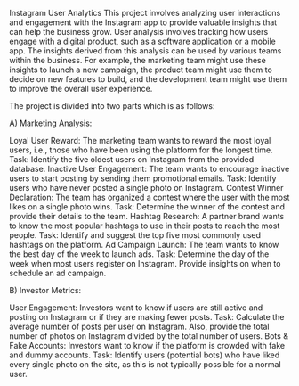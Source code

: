 Instagram User Analytics
This project involves analyzing user interactions and engagement with the Instagram app to provide valuable insights that can help the business grow.
User analysis involves tracking how users engage with a digital product, such as a software application or a mobile app. The insights derived from this 
analysis can be used by various teams within the business. For example, the marketing team might use these insights to launch a new campaign, the product
team might use them to decide on new features to build, and the development team might use them to improve the overall user experience. 

The project is divided into two parts which is as follows:

A) Marketing Analysis:

Loyal User Reward: The marketing team wants to reward the most loyal users, i.e., those who have been using the platform for the longest time.
Task: Identify the five oldest users on Instagram from the provided database.
Inactive User Engagement: The team wants to encourage inactive users to start posting by sending them promotional emails.
Task: Identify users who have never posted a single photo on Instagram.
Contest Winner Declaration: The team has organized a contest where the user with the most likes on a single photo wins.
Task: Determine the winner of the contest and provide their details to the team.
Hashtag Research: A partner brand wants to know the most popular hashtags to use in their posts to reach the most people.
Task: Identify and suggest the top five most commonly used hashtags on the platform.
Ad Campaign Launch: The team wants to know the best day of the week to launch ads.
Task: Determine the day of the week when most users register on Instagram. Provide insights on when to schedule an ad campaign.

B) Investor Metrics:

User Engagement: Investors want to know if users are still active and posting on Instagram or if they are making fewer posts.
Task: Calculate the average number of posts per user on Instagram. Also, provide the total number of photos on Instagram divided by the total number of users.
Bots & Fake Accounts: Investors want to know if the platform is crowded with fake and dummy accounts.
Task: Identify users (potential bots) who have liked every single photo on the site, as this is not typically possible for a normal user.
